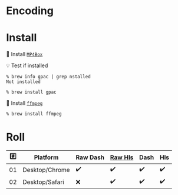 # Encoding 

# Install

:pushpin: Install [`MP4Box`](https://formulae.brew.sh/formula/gpac)

:bulb: Test if installed

```
% brew info gpac | grep nstalled 
Not installed
```

```
% brew install gpac
```

:pushpin: Install [`ffmpeg`](https://formulae.brew.sh/formula/ffmpeg)

```
% brew install ffmpeg
```



# Roll


|:hash:| Platform               | Raw Dash           | [Raw Hls](script/player-raw-hls.html) | Dash               | Hls                |
|------|------------------------|--------------------|---------------------------------------|--------------------|--------------------|
| 01   | Desktop/Chrome         | :heavy_check_mark: | :heavy_check_mark:                    | :heavy_check_mark: | :heavy_check_mark: |
| 02   | Desktop/Safari         | :x:                | :heavy_check_mark:                    | :heavy_check_mark: | :heavy_check_mark: |

